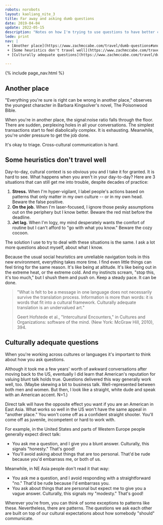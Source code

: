 ```yaml
---
robots: norobots
layout: kaoliang_nite_3
title: Far away and asking dumb questions
date: 2019-04-04
update: 2022-05-15
description: "Notes on how I'm trying to use questions to have better conversations in cross-cultural, foreign language scenarios."
lede: print
nav: | 
 + [Another place](https://www.zachmccabe.com/travel/dumb-questions#another-place)
 + [Some heuristics don't travel well](https://www.zachmccabe.com/travel/dumb-questions#some-heuristics-dont-travel-well)
 + [Culturally adequate questions](https://www.zachmccabe.com/travel/dumb-questions#culturally-adequate-questions)
 
---
```



{% include page_nav.html %}



## Another place

"Everything you're sure is right can be wrong in another place," observes the youngest character in Barbara Kingsolver's novel, The Poisonwood Bible.

When you're in another place, the signal:noise ratio falls through the floor. There are sudden, perplexing holes in all your conversations. The simplest transactions start to feel diabolically complex. It is exhausting. Meanwhile, you're under pressure to get the job done.

It's okay to triage. Cross-cultural communication is hard.



## Some heuristics don't travel well

Day-to-day, cultural context is so obvious you and I take it for granted. It is hard to see. What happens when you aren't in your day-to-day? Here are 3 situations that can still get me into trouble, despite decades of practice:

1. **Stress.** When I'm hyper-vigilant, I label people's actions based on patterns that only matter in my own culture -- or in my own head. Beware the false positive.
2. **On the job.** When I'm laser-focused, I ignore those pesky assumptions out on the periphery but I know better. Beware the red mist before the deadline.
3. **Jet lag.** When I'm logy, my mind desperately wants the comfort of routine but I can't afford to "go with what you know." Beware the cozy cocoon.

The solution I use to try to deal with these situations is the same. I ask a lot more questions about myself, about what I know.

Because the usual social heuristics are unreliable navigation tools in this new environment, everything takes more time. I find even little things can feel tiring for the same reason. It's like being at altitude. It's like being out in the extreme heat, or the extreme cold. And my instincts scream, "stop this, it's too much," but I shush them and push on. Keep a steady pace. It can be done.

>"What is felt to be a message in one language does not necessarily survive the translation process. Information is more than words: it is words that fit into a cultural framework. Culturally adequate translation is an undervalued art."
>
> Geert Hofstede et al., "Intercultural Encounters," in Cultures and Organizations: software of the mind. (New York: McGraw Hill, 2010), 394.



## Culturally adequate questions

When you're working across cultures or languages it's important to think about how you ask questions.

Although it took me a few years' worth of awkward conversations after moving back to the US, eventually I did learn that American's reputation for valuing blunt talk holds true. Questions delivered this way generally work well, too. (Maybe skewing a bit to business talk. Well-represented between both men and women. But then, I look like a straight, white dude and speak with an American accent. N=1.)

Direct talk will have the opposite effect you want if you are an American in East Asia. What works so well in the US won't have the same appeal in "another place." You won't come off as a confident straight shooter. You'll come off as juvenile, incompetent or hard to work with.

For example, in the United States and parts of Western Europe people generally expect direct talk: 

+ You ask me a question, and I give you a blunt answer. Culturally, this signals "honesty." That's good!
+ You'll avoid asking about things that are too personal. That'd be rude because you'd embarrass me, or both of us.

Meanwhile, in NE Asia people don't read it that way:

+ You ask me a question, and I avoid responding with a straightforward "no." That'd be rude because I'd embarrass you.
+ You ask about things that are personal but expect me to give you a vague answer. Culturally, this signals my "modesty." That's good!

Wherever you're from, you can think of some exceptions to patterns like these. Nevertheless, there are patterns. The questions we ask each other are built on top of our cultural expectations about how somebody "should" communicate.
